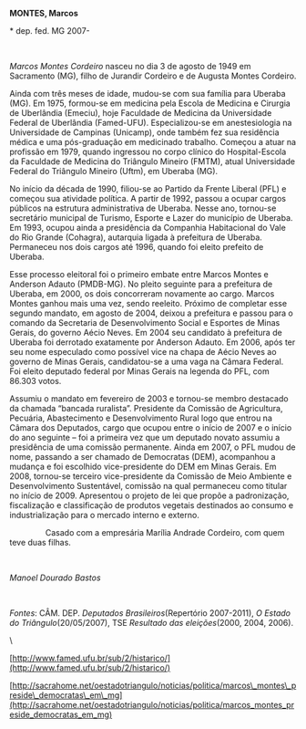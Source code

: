 **MONTES, Marcos**

\* dep. fed. MG 2007-

 

*Marcos Montes Cordeiro* nasceu no dia 3 de agosto de 1949 em Sacramento
(MG), filho de Jurandir Cordeiro e de Augusta Montes Cordeiro.

Ainda com três meses de idade, mudou-se com sua família para Uberaba
(MG). Em 1975, formou-se em medicina pela Escola de Medicina e Cirurgia
de Uberlândia (Emeciu), hoje Faculdade de Medicina da Universidade
Federal de Uberlândia (Famed-UFU). Especializou-se em anestesiologia na
Universidade de Campinas (Unicamp), onde também fez sua residência
médica e uma pós-graduação em medicinado trabalho. Começou a atuar na
profissão em 1979, quando ingressou no corpo clínico do Hospital-Escola
da Faculdade de Medicina do Triângulo Mineiro (FMTM), atual Universidade
Federal do Triângulo Mineiro (Uftm), em Uberaba (MG).

No início da década de 1990, filiou-se ao Partido da Frente Liberal
(PFL) e começou sua atividade política. A partir de 1992, passou a
ocupar cargos públicos na estrutura administrativa de Uberaba. Nesse
ano, tornou-se secretário municipal de Turismo, Esporte e Lazer do
município de Uberaba. Em 1993, ocupou ainda a presidência da Companhia
Habitacional do Vale do Rio Grande (Cohagra), autarquia ligada à
prefeitura de Uberaba. Permaneceu nos dois cargos até 1996, quando foi
eleito prefeito de Uberaba.

Esse processo eleitoral foi o primeiro embate entre Marcos Montes e
Anderson Adauto (PMDB-MG). No pleito seguinte para a prefeitura de
Uberaba, em 2000, os dois concorreram novamente ao cargo. Marcos Montes
ganhou mais uma vez, sendo reeleito. Próximo de completar esse segundo
mandato, em agosto de 2004, deixou a prefeitura e passou para o comando
da Secretaria de Desenvolvimento Social e Esportes de Minas Gerais, do
governo Aécio Neves. Em 2004 seu candidato à prefeitura de Uberaba foi
derrotado exatamente por Anderson Adauto. Em 2006, após ter seu nome
especulado como possível vice na chapa de Aécio Neves ao governo de
Minas Gerais, candidatou-se a uma vaga na Câmara Federal. Foi eleito
deputado federal por Minas Gerais na legenda do PFL, com 86.303 votos.

Assumiu o mandato em fevereiro de 2003 e tornou-se membro destacado da
chamada “bancada ruralista”. Presidente da Comissão de Agricultura,
Pecuária, Abastecimento e Desenvolvimento Rural logo que entrou na
Câmara dos Deputados, cargo que ocupou entre o início de 2007 e o início
do ano seguinte – foi a primeira vez que um deputado novato assumiu a
presidência de uma comissão permanente. Ainda em 2007, o PFL mudou de
nome, passando a ser chamado de Democratas (DEM), acompanhou a mudança e
foi escolhido vice-presidente do DEM em Minas Gerais. Em 2008, tornou-se
terceiro vice-presidente da Comissão de Meio Ambiente e Desenvolvimento
Sustentável, comissão na qual permaneceu como titular no início de 2009.
Apresentou o projeto de lei que propõe a padronização, fiscalização e
classificação de produtos vegetais destinados ao consumo e
industrialização para o mercado interno e externo.

                Casado com a empresária Marília Andrade Cordeiro, com
quem teve duas filhas.

 

*Manoel Dourado Bastos*

 

*Fontes*: CÂM. DEP. *Deputados Brasileiros*(Repertório 2007-2011), *O
Estado do Triângulo*(20/05/2007), TSE *Resultado das eleições*(2000,
2004, 2006).

\

[http://www.famed.ufu.br/sub/2/histarico/](http://www.famed.ufu.br/sub/2/histarico/)

[http://sacrahome.net/oestadotriangulo/noticias/politica/marcos\_montes\_preside\_democratas\_em\_mg](http://sacrahome.net/oestadotriangulo/noticias/politica/marcos_montes_preside_democratas_em_mg)

